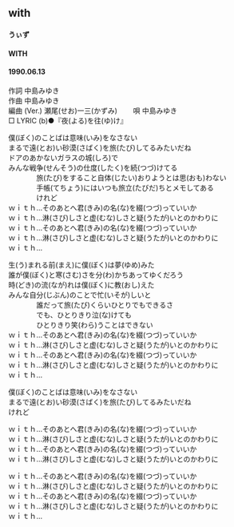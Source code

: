 ## with
#### うぃず
#### WITH
#### 1990.06.13


作詞     中島みゆき  
作曲      中島みゆき  
編曲 (Ver.) 瀬尾(せお)一三(かずみ)　　 
唄     中島みゆき   
□ LYRIC (b)●『夜(よる)を往(ゆ)け』 　
   
   
   
僕(ぼく)のことばは意味(いみ)をなさない   
まるで遠(とお)い砂漠(さばく)を旅(たび)してるみたいだね   
ドアのあかないガラスの城(しろ)で   
みんな戦争(せんそう)の仕度(したく)を続(つづ)けてる   
　　　　旅(たび)をすること自体(じたい)おりようとは思(おも)わない   
　　　　手帳(てちょう)にはいつも旅立(たびだ)ちとメモしてある   
　　　　けれど   
ｗｉｔｈ…そのあとへ君(きみ)の名(な)を綴(つづ)っていいか   
ｗｉｔｈ…淋(さび)しさと虚(むな)しさと疑(うたが)いとのかわりに   
ｗｉｔｈ…そのあとへ君(きみ)の名(な)を綴(つづ)っていいか   
ｗｉｔｈ…淋(さび)しさと虚(むな)しさと疑(うたが)いとのかわりに   
ｗｉｔｈ…   
   
生(う)まれる前(まえ)に僕(ぼく)は夢(ゆめ)みた   
誰が僕(ぼく)と寒(さむ)さを分(わ)かちあってゆくだろう   
時(どき)の流(なが)れは僕(ぼく)に教(おし)えた   
みんな自分(じぶん)のことで忙(いそが)しいと   
　　　　誰だって旅(たび)くらいひとりでもできるさ   
　　　　でも、ひとりきり泣(な)けても   
　　　　ひとりきり笑(わら)うことはできない   
ｗｉｔｈ…そのあとへ君(きみ)の名(な)を綴(つづ)っていいか   
ｗｉｔｈ…淋(さび)しさと虚(むな)しさと疑(うたが)いとのかわりに   
ｗｉｔｈ…そのあとへ君(きみ)の名(な)を綴(つづ)っていいか   
ｗｉｔｈ…淋(さび)しさと虚(むな)しさと疑(うたが)いとのかわりに   
ｗｉｔｈ…   
   
僕(ぼく)のことばは意味(いみ)をなさない   
まるで遠(とお)い砂漠(さばく)を旅(たび)してるみたいだね   
けれど   
   
ｗｉｔｈ…そのあとへ君(きみ)の名(な)を綴(つづ)っていいか   
ｗｉｔｈ…淋(さび)しさと虚(むな)しさと疑(うたが)いとのかわりに   
ｗｉｔｈ…そのあとへ君(きみ)の名(な)を綴(つづ)っていいか   
ｗｉｔｈ…淋(さび)しさと虚(むな)しさと疑(うたが)いとのかわりに   
   
ｗｉｔｈ…そのあとへ君(きみ)の名(な)を綴(つづ)っていいか   
ｗｉｔｈ…淋(さび)しさと虚(むな)しさと疑(うたが)いとのかわりに   
ｗｉｔｈ…そのあとへ君(きみ)の名(な)を綴(つづ)っていいか   
ｗｉｔｈ…淋(さび)しさと虚(むな)しさと疑(うたが)いとのかわりに   
ｗｉｔｈ…   